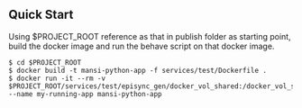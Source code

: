 ##

## Quick Start
Using $PROJECT_ROOT reference as that in publish folder as starting point,
build the docker image and run the behave script on that docker image.


```shell
$ cd $PROJECT_ROOT
$ docker build -t mansi-python-app -f services/test/Dockerfile .
$ docker run -it --rm -v $PROJECT_ROOT/services/test/episync_gen/docker_vol_shared:/docker_vol_shared --name my-running-app mansi-python-app
```
